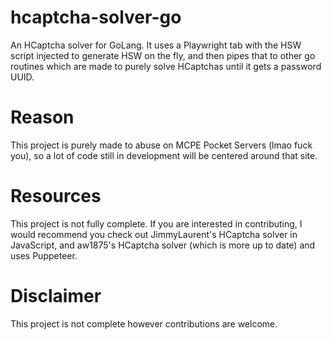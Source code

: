 # hcaptcha-solver-go

An HCaptcha solver for GoLang.
It uses a Playwright tab with the HSW script injected to generate HSW
on the fly, and then pipes that to other go routines which are made to purely
solve HCaptchas until it gets a password UUID.

# Reason

This project is purely made to abuse on MCPE Pocket Servers (lmao fuck you),
so a lot of code still in development will be centered around that site.

# Resources

This project is not fully complete. If you are interested in contributing,
I would recommend you check out JimmyLaurent's HCaptcha solver in JavaScript,
and aw1875's HCaptcha solver (which is more up to date) and uses Puppeteer.

# Disclaimer

This project is not complete however contributions are welcome.